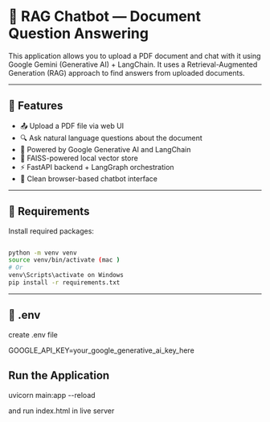 # 📄 RAG Chatbot — Document Question Answering

This application allows you to upload a PDF document and chat with it using Google Gemini (Generative AI) + LangChain. It uses a Retrieval-Augmented Generation (RAG) approach to find answers from uploaded documents.

---

## 🚀 Features

- 📤 Upload a PDF file via web UI
- 🔍 Ask natural language questions about the document
- 🤖 Powered by Google Generative AI and LangChain
- 🧠 FAISS-powered local vector store
- ⚡ FastAPI backend + LangGraph orchestration
- 💬 Clean browser-based chatbot interface

---


## 🧰 Requirements

Install required packages:

```bash

python -m venv venv
source venv/bin/activate (mac )  
# Or 
venv\Scripts\activate on Windows
pip install -r requirements.txt

```
---

## 🧰 .env
create .env file

GOOGLE_API_KEY=your_google_generative_ai_key_here

## Run the Application
uvicorn main:app --reload


and run index.html in live server 